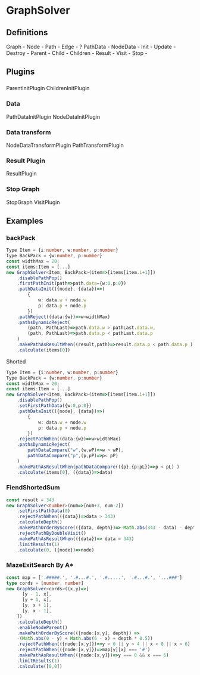 # GraphSolver
## Definitions
Graph - 
Node -
Path -
Edge - ?
PathData - 
NodeData - 
Init - 
Update - 
Destroy - 
Parent -
Child - 
Children -
Result - 
Visit - 
Stop - 
## Plugins
### 
ParentInitPlugin
ChildrenInitPlugin
### Data
PathDataInitPlugin
NodeDataInitPlugin

### Data transform
NodeDataTransformPlugin
PathTransformPlugin
### Result Plugin
ResultPlugin
### Stop Graph
StopGraph
VisitPlugin

## Examples
### backPack
```typescript
Type Item = {i:number, w:number, p:number}
Type BackPack = {w:number, p:number}
const widthMax = 20;
const items:Item = [...]
new GraphSolver<Item, BackPack>(item=>[items[item.i+1]])
    .disablePathPop()
    .firstPathInit(path=>path.data={w:0,p:0})
    .pathDataInit(({node}, {data})=>(
        {
            w: data.w + node.w
            p: data.p + node.p
        })
    .pathReject((data:{w})=>w>widthMax)
    .pathsDynamicReject(
        (path, PathLast)=>path.data.w > pathLast.data.w,
        (path, PathLast)=>path.data.p < pathLast.data.p
    )
    .makePathAsResultWhen((result,path)=>result.data.p < path.data.p )
    .calculate(items[0])
```
Shorted
```typescript
Type Item = {i:number, w:number, p:number}
Type BackPack = {w:number, p:number}
const widthMax = 20;
const items:Item = [...]
new GraphSolver<Item, BackPack>(item=>[items[item.i+1]])
    .disablePathPop()
    .setFirstPathData({w:0,p:0})
    .pathDataInit(({node}, {data})=>(
        {
            w: data.w + node.w
            p: data.p + node.p
        })
    .rejectPathWhen((data:{w})=>w>widthMax)
    .pathsDynamicReject(
        pathDataCompare("w",(w,wP)=>w > wP),
        pathDataCompare("p",(p,pP)=>p< pP)
    )
    .makePathAsResultWhen(pathDataCompare(({p},{p:pL})=>p < pL) )
    .calculate(items[0], ({data})=>data)
```
### FiendShortedSum
```typescript
const result = 343
new GraphSolver<number>(num=>[num+3, num-2])
    .setFirstPathData(0)
    .rejectPathWhen(({data})=>data > 343)
    .calculateDepth()
    .makePathOrderByScore(({data, depth})=>-Math.abs(343 - data) - depth * 15)
    .rejectPathByDoubleVisit()
    .makePathAsResultWhen(({data})=> data = 343)
    .limitResults(1)
    .calculate(0, ({node})=>node)
```
### MazeExitSearch By A*

```typescript
const map = ['.#####.', '.#...#.', '.#.....', '.#...#.', '...###']
type cords = [number, number]
new GraphSolver<cords>((x,y)=>[
      [y - 1, x],
      [y + 1, x],
      [y, x + 1],
      [y, x - 1],
    ])
    .calculateDepth()
    .enableNodeParent()
    .makePathOrderByScore(({node:[x,y], depth}) => 
    -(Math.abs(0 - y) + Math.abs(6 - x) + depth * 0.5))
    .rejectPathWhen(({node:[x,y]})=>y < 0 || y > 4 || x < 0 || x > 6)
    .rejectPathWhen(({node:[x,y]})=>map[y][x] === '#')
    .makePathAsResultWhen(({node:[x,y]})=>y === 0 && x === 6)
    .limitResults(1)
    .calculate([0,0])

```

